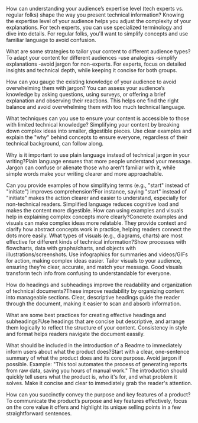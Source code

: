 How can understanding your audience’s expertise level (tech experts vs. regular folks) shape the way you present technical information?
 Knowing the expertise level of your audience helps you adjust the complexity of your explanations. For tech experts, you can use specialized terminology and dive into details. For regular folks, you'll want to simplify concepts and use familiar language to avoid confusion.
 
What are some strategies to tailor your content to different audience types?To adapt your content for different audiences
-use analogies
-simplify explanations
-avoid jargon for non-experts.
For experts, focus on detailed insights and technical depth, while keeping it concise for both groups.

How can you gauge the existing knowledge of your audience to avoid overwhelming them with jargon? You can assess your audience’s knowledge by asking questions, using surveys, or offering a brief explanation and observing their reactions. This helps one find the right balance and avoid overwhelming them with too much technical language.

What techniques can you use to ensure your content is accessible to those with limited technical knowledge? Simplifying your content by breaking down complex ideas into smaller, digestible pieces. Use clear examples and explain the "why" behind concepts to ensure everyone, regardless of their technical background, can follow along.

Why is it important to use plain language instead of technical jargon in your writing?Plain language ensures that more people understand your message. Jargon can confuse or alienate those who aren’t familiar with it, while simple words make your writing clearer and more approachable.

Can you provide examples of how simplifying terms (e.g., "start" instead of "initiate") improves comprehension?For instance, saying "start" instead of "initiate" makes the action clearer and easier to understand, especially for non-technical readers. Simplified language reduces cognitive load and makes the content more digestible.
How can using examples and visuals help in explaining complex concepts more clearly?Concrete examples and visuals can make complex ideas more relatable. They provide context and clarify how abstract concepts work in practice, helping readers connect the dots more easily.
What types of visuals (e.g., diagrams, charts) are most effective for different kinds of technical information?Show processes with flowcharts, data with graphs/charts, and objects with illustrations/screenshots.
Use infographics for summaries and videos/GIFs for action, making complex ideas easier.
Tailor visuals to your audience, ensuring they're clear, accurate, and match your message.
Good visuals transform tech info from confusing to understandable for everyone.

How do headings and subheadings improve the readability and organization of technical documents?These improve readability by organizing content into manageable sections. Clear, descriptive headings guide the reader through the document, making it easier to scan and absorb information.

What are some best practices for creating effective headings and subheadings?Use headings that are concise but descriptive, and arrange them logically to reflect the structure of your content. Consistency in style and format helps readers navigate the document eassily.

What should be included in the introduction of a Readme to immediately inform users about what the product does?Start with a clear, one-sentence summary of what the product does and its core purpose. Avoid jargon if possible.
Example: "This tool automates the process of generating reports from raw data, saving you hours of manual work." The introduction should quickly tell users what the product is, who it's for, and what problem it solves. Make it concise and clear to immediately grab the reader's attention.

How can you succinctly convey the purpose and key features of a product? To communicate the product’s purpose and key features effectively, focus on the core value it offers and highlight its unique selling points in a few straightforward sentences.
